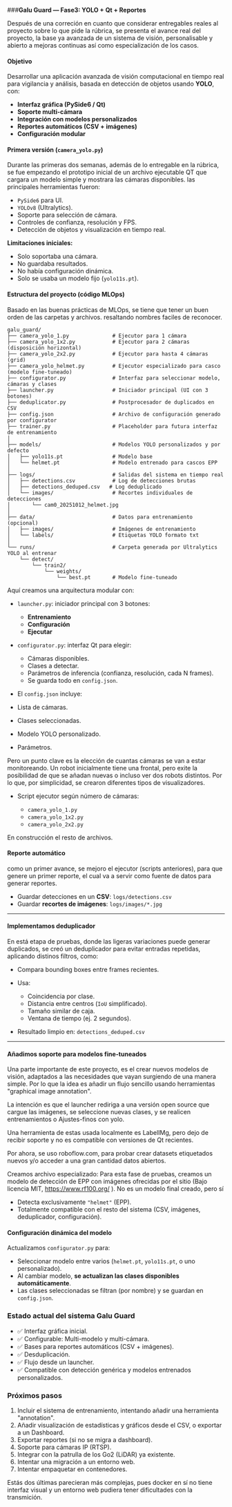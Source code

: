 ###**Galu Guard — Fase3: YOLO + Qt + Reportes**


Después de una correción en cuanto que considerar entregables reales al proyecto sobre lo que pide la rúbrica, se presenta el avance real del proyecto, la base ya avanzada de un sistema de visión, personalisable y abierto a mejoras continuas así como especialización de los casos.



#### Objetivo

Desarrollar una aplicación avanzada de visión computacional en tiempo real para vigilancia y análisis, basada en detección de objetos usando **YOLO**, con:

* **Interfaz gráfica (PySide6 / Qt)**
* **Soporte multi-cámara**
* **Integración con modelos personalizados**
* **Reportes automáticos (CSV + imágenes)**
* **Configuración modular**



#### **Primera versión (`camera_yolo.py`)**
Durante las primeras dos semanas, además de lo entregable en la rúbrica, se fue empezando el prototipo inicial de un archivo ejecutable QT que cargara un modelo simple y mostrara las cámaras disponibles. las principales herramientas fueron:


* `PySide6` para UI.
* `YOLOv8` (Ultralytics).
* Soporte para selección de cámara.
* Controles de confianza, resolución y FPS.
* Detección de objetos y visualización en tiempo real.

**Limitaciones iniciales:**

* Solo soportaba una cámara.
* No guardaba resultados.
* No había configuración dinámica.
* Solo se usaba un modelo fijo (`yolo11s.pt`).





#### **Estructura del proyecto (código MLOps)**
Basado en las buenas prácticas de MLOps, se tiene que tener un buen orden de las carpetas y archivos. resaltando nombres faciles de reconocer.

```
galu_guard/
├── camera_yolo_1.py              # Ejecutor para 1 cámara
├── camera_yolo_1x2.py            # Ejecutor para 2 cámaras (disposición horizontal)
├── camera_yolo_2x2.py            # Ejecutor para hasta 4 cámaras (grid)
├── camera_yolo_helmet.py         # Ejecutor especializado para casco (modelo fine-tuneado)
├── configurator.py               # Interfaz para seleccionar modelo, cámaras y clases
├── launcher.py                   # Iniciador principal (UI con 3 botones)
├── deduplicator.py               # Postprocesador de duplicados en CSV
├── config.json                   # Archivo de configuración generado por configurator
├── trainer.py                    # Placeholder para futura interfaz de entrenamiento
│
├── models/                       # Modelos YOLO personalizados y por defecto
│   ├── yolo11s.pt                # Modelo base
│   └── helmet.pt                 # Modelo entrenado para cascos EPP
│
├── logs/                         # Salidas del sistema en tiempo real
│   ├── detections.csv            # Log de detecciones brutas
│   ├── detections_deduped.csv   # Log deduplicado
│   └── images/                   # Recortes individuales de detecciones
│       └── cam0_20251012_helmet.jpg
│
├── data/                         # Datos para entrenamiento (opcional)
│   ├── images/                   # Imágenes de entrenamiento
│   └── labels/                   # Etiquetas YOLO formato txt
│
└── runs/                         # Carpeta generada por Ultralytics YOLO al entrenar
    └── detect/
        └── train2/
            └── weights/
                └── best.pt       # Modelo fine-tuneado
```




Aquí creamos una arquitectura modular con:

* `launcher.py`: iniciador principal con 3 botones:

  * **Entrenamiento**
  * **Configuración**
  * **Ejecutar**


* `configurator.py`: interfaz Qt para elegir:

  * Cámaras disponibles.
  * Clases a detectar.
  * Parámetros de inferencia (confianza, resolución, cada N frames).
  * Se guarda todo en `config.json`.

* El `config.json` incluye:

* Lista de cámaras.
* Clases seleccionadas.
* Modelo YOLO personalizado.
* Parámetros.


Pero un punto clave es la elección de cuantas cámaras se van a estar monitoreando. Un robot inicialmente tiene una frontal, pero exite la posibilidad de que se añadan nuevas o incluso ver dos robots distintos. Por lo que, por simplicidad, se crearon diferentes tipos de visualizadores.

* Script ejecutor según número de cámaras:

  * `camera_yolo_1.py`
  * `camera_yolo_1x2.py`
  * `camera_yolo_2x2.py`

En construcción el resto de archivos.

#### **Reporte automático**
como un primer avance, se mejoro el ejecutor (scripts anteriores), para que genere un primer reporte, el cual va a servir como fuente de datos para generar reportes. 

* Guardar detecciones en un **CSV**: `logs/detections.csv`
* Guardar **recortes de imágenes**: `logs/images/*.jpg`

---

#### **Implementamos deduplicador**
En está etapa de pruebas, donde las ligeras variaciones puede generar duplicados, se creó un deduplicador para evitar entradas repetidas, aplicando distinos filtros, como:

* Compara bounding boxes entre frames recientes.
* Usa:

  * Coincidencia por clase.
  * Distancia entre centros (`IoU` simplificado).
  * Tamaño similar de caja.
  * Ventana de tiempo (ej. 2 segundos).
* Resultado limpio en: `detections_deduped.csv`

---

#### **Añadimos soporte para modelos fine-tuneados**
Una parte importante de este proyecto, es el crear nuevos modelos de visión, adaptados a las necesidades que vayan surgiendo de una manera simple. Por lo que la idea es añadir un flujo sencillo usando herramientas "graphical image annotation".

La intención es que el launcher rediriga a una versión open source que cargue las imágenes, se seleccione nuevas clases, y se realicen entrenamientos o Ajustes-finos con yolo.


Una herramienta de estas usada localmente es LabelIMg, pero dejo de recibir soporte y no es compatible con versiones de Qt recientes.


Por ahora, se uso roboflow.com, para probar crear datasets etiquetados nuevos y/o acceder a una gran cantidad datos abiertos.


Creamos archivo especializado:
Para esta fase de pruebas, creamos un modelo de detección de EPP con imágenes ofrecidas por el sitio (Bajo licencia MIT, https://www.rf100.org/ ). No es un modelo final creado, pero sí 


* Detecta exclusivamente `"helmet"` (EPP).
* Totalmente compatible con el resto del sistema (CSV, imágenes, deduplicador, configuración).


#### **Configuración dinámica del modelo**

Actualizamos `configurator.py` para:

* Seleccionar modelo entre varios (`helmet.pt`, `yolo11s.pt`, o uno personalizado).
* Al cambiar modelo, **se actualizan las clases disponibles automáticamente**.
* Las clases seleccionadas se filtran (por nombre) y se guardan en `config.json`.


### **Estado actual del sistema Galu Guard**

* ✅ Interfaz gráfica inicial.
* ✅ Configurable: Multi-modelo y multi-cámara.
* ✅ Bases para reportes automáticos (CSV + imágenes).
* ✅ Desduplicación.
* ✅ Flujo desde un launcher.
* ✅ Compatible con detección genérica y modelos entrenados personalizados.


### Próximos pasos

1. Incluir el sistema de entrenamiento, intentando añadir una herramienta "annotation".
2. Añadir visualización de estadísticas y gráficos desde el CSV, o exportar a un Dashboard.
3. Exportar reportes (si no se migra a dashboard).
4. Soporte para cámaras IP (RTSP).
5. Integrar con la patrulla de los Go2 (LiDAR) ya existente.
6. Intentar una migración a un entorno web.
7. Intentar empaquetar en contenedores.

Estás dos últimas parecieran más complejas, pues docker en sí no tiene interfaz visual y un entorno web pudiera tener dificultades con la transmición.


